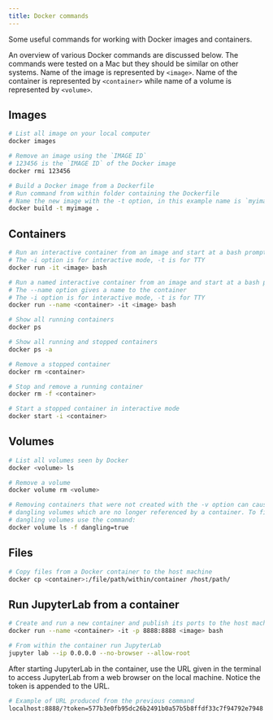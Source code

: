 ```yaml
---
title: Docker commands
---
```


Some useful commands for working with Docker images and containers.

An overview of various Docker commands are discussed below. The commands were tested on a Mac but they should be similar on other systems. Name of the image is represented by `<image>`. Name of the container is represented by `<container>` while name of a volume is represented by `<volume>`.

## Images

```bash
# List all image on your local computer
docker images
```

```bash
# Remove an image using the `IMAGE ID`
# 123456 is the `IMAGE ID` of the Docker image
docker rmi 123456
```

```bash
# Build a Docker image from a Dockerfile
# Run command from within folder containing the Dockerfile
# Name the new image with the -t option, in this example name is `myimage`
docker build -t myimage .
```

## Containers

```bash
# Run an interactive container from an image and start at a bash prompt
# The -i option is for interactive mode, -t is for TTY
docker run -it <image> bash
```

```bash
# Run a named interactive container from an image and start at a bash prompt
# The --name option gives a name to the container
# The -i option is for interactive mode, -t is for TTY
docker run --name <container> -it <image> bash
```

```bash
# Show all running containers
docker ps

# Show all running and stopped containers
docker ps -a
```

```bash
# Remove a stopped container
docker rm <container>

# Stop and remove a running container
docker rm -f <container>

# Start a stopped container in interactive mode
docker start -i <container>
```

## Volumes

```bash
# List all volumes seen by Docker
docker <volume> ls

# Remove a volume
docker volume rm <volume>
```

```bash
# Removing containers that were not created with the -v option can cause
# dangling volumes which are no longer referenced by a container. To find
# dangling volumes use the command:
docker volume ls -f dangling=true
```

## Files

```bash
# Copy files from a Docker container to the host machine
docker cp <container>:/file/path/within/container /host/path/
```

## Run JupyterLab from a container

```bash
# Create and run a new container and publish its ports to the host machine
docker run --name <container> -it -p 8888:8888 <image> bash

# From within the container run JupyterLab
jupyter lab --ip 0.0.0.0 --no-browser --allow-root
```

After starting JupyterLab in the container, use the URL given in the terminal to access JupyterLab from a web browser on the local machine. Notice the token is appended to the URL.

```bash
# Example of URL produced from the previous command
localhost:8888/?token=577b3e0fb95dc26b2491b0a57b5b8ffdf33c7f94792e7948
```

